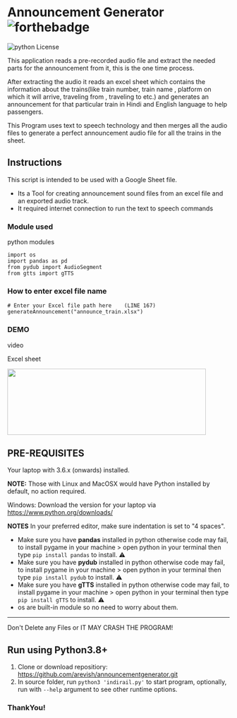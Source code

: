 # Announcement Generator ![forthebadge](https://forthebadge.com/images/badges/made-with-python.svg)

![python License](https://img.shields.io/badge/MADE%20WITH-Pandas-blue.svg)

This application reads a pre-recorded audio file and extract the needed parts for the announcement from it, this is the one time process. 

After extracting the audio it reads an excel sheet which contains the information about the trains(like train number, train name , platform on which it will arrive, traveling from , traveling to etc.) and generates an announcement for that particular train in Hindi and English language to help passengers.

This Program uses text to speech technology and then merges all the audio files to generate a perfect announcement audio file for all the trains in the sheet.
## Instructions

This script is intended to be used with a Google Sheet file.

* Its a Tool for creating announcement sound files from an excel file and an exported audio track.
* It required internet connection to run the text to speech commands

### Module used
python modules
```
import os
import pandas as pd
from pydub import AudioSegment
from gtts import gTTS
```

### How to enter excel file name 
```
# Enter your Excel file path here    (LINE 167)
generateAnnouncement("announce_train.xlsx")    
```

### DEMO
video

Excel sheet

<img src="sheet.png" height="150" width="450">

## PRE-REQUISITES
Your laptop with 3.6.x (onwards) installed.

**NOTE:** Those with Linux and MacOSX would have Python installed by default, no action required.

Windows: Download the version for your laptop via https://www.python.org/downloads/

**NOTES**
In your preferred editor, make sure indentation is set to "4 spaces".

* Make sure you have **pandas** installed in python otherwise code may fail, to install pygame in your machine > open python in your terminal then type `pip install pandas` to install. :warning:
* Make sure you have **pydub** installed in python otherwise code may fail, to install pygame in your machine > open python in your terminal then type `pip install pydub` to install. :warning:
* Make sure you have **gTTS** installed in python otherwise code may fail, to install pygame in your machine > open python in your terminal then type `pip install gTTS` to install. :warning:
* os are built-in module so no need to worry about them.

---

Don't Delete any Files or IT MAY CRASH THE PROGRAM!

## Run using Python3.8+
1. Clone or download repositiory: https://github.com/arevish/announcementgenerator.git
2. In source folder, run `python3 'indirail.py'` to start program, optionally, run with `--help` argument to see other runtime options.

### ThankYou!
